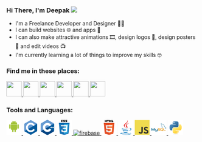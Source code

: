 ### Hi There, I'm Deepak <img src="https://raw.githubusercontent.com/MartinHeinz/MartinHeinz/master/wave.gif" width="30px">


- I'm a Freelance Developer and Designer 👨‍💻
- I can build websites 🌐 and apps 📱
- I can also make attractive animations 🎞️, design logos 🎨, design posters 📜 and edit videos 📺
- I'm currently learning a lot of things to improve my skills 🤓

### Find me in these places:
<p align="left">
<a href="https://youtube.com/ExultTechTV" target="_blank">
	<img src="https://cdn0.iconfinder.com/data/icons/social-media-circle-6/1024/youtube-64.png" width="40" height="40"></img>
										</a>
                    <a href="https://twitter.com/ExultTechTV" target="_blank">
	<img src="https://cdn0.iconfinder.com/data/icons/social-media-circle-6/1024/twitter-64.png" width="40" height="40"></img>
										</a>
                    <a href="https://instagram.com/ExultTechTV" target="_blank">
	<img src="https://cdn0.iconfinder.com/data/icons/social-media-circle-6/1024/instagram-64.png" width="40" height="40"></img>
										</a>
                    <a href="https://facebook.com/ExultTechTV" target="_blank">
	<img src="https://cdn0.iconfinder.com/data/icons/social-media-circle-6/1024/facebook-64.png" width="40" height="40"></img>
										</a>
                    <a href="https://linkedin.com/in/Deepak-Balaraman" target="_blank">
	<img src="https://cdn0.iconfinder.com/data/icons/social-media-circle-6/1024/linkedin-64.png" width="40" height="40"></img>
										</a>
                    <a href="mailto:deepakbalaraman22@gmail.com" target="_blank">
	<img src="https://cdn0.iconfinder.com/data/icons/social-media-circle-6/1024/mail-64.png" width="40" height="40"></img>
										</a>
</p>

### Tools and Languages:
<p align="left"> <a href="https://developer.android.com" target="_blank" rel="noreferrer"> <img src="https://raw.githubusercontent.com/devicons/devicon/master/icons/android/android-original-wordmark.svg" alt="android" width="40" height="40"/> </a> <a href="https://www.cprogramming.com/" target="_blank" rel="noreferrer"> <img src="https://raw.githubusercontent.com/devicons/devicon/master/icons/c/c-original.svg" alt="c" width="40" height="40"/> </a> <a href="https://www.w3schools.com/cpp/" target="_blank" rel="noreferrer"> <img src="https://raw.githubusercontent.com/devicons/devicon/master/icons/cplusplus/cplusplus-original.svg" alt="cplusplus" width="40" height="40"/> </a> <a href="https://www.w3schools.com/css/" target="_blank" rel="noreferrer"> <img src="https://raw.githubusercontent.com/devicons/devicon/master/icons/css3/css3-original-wordmark.svg" alt="css3" width="40" height="40"/> </a> <a href="https://firebase.google.com/" target="_blank" rel="noreferrer"> <img src="https://www.vectorlogo.zone/logos/firebase/firebase-icon.svg" alt="firebase" width="40" height="40"/> </a> <a href="https://www.w3.org/html/" target="_blank" rel="noreferrer"> <img src="https://raw.githubusercontent.com/devicons/devicon/master/icons/html5/html5-original-wordmark.svg" alt="html5" width="40" height="40"/> </a> <a href="https://www.java.com" target="_blank" rel="noreferrer"> <img src="https://raw.githubusercontent.com/devicons/devicon/master/icons/java/java-original.svg" alt="java" width="40" height="40"/> </a> <a href="https://developer.mozilla.org/en-US/docs/Web/JavaScript" target="_blank" rel="noreferrer"> <img src="https://raw.githubusercontent.com/devicons/devicon/master/icons/javascript/javascript-original.svg" alt="javascript" width="40" height="40"/> </a> <a href="https://www.mysql.com/" target="_blank" rel="noreferrer"> <img src="https://raw.githubusercontent.com/devicons/devicon/master/icons/mysql/mysql-original-wordmark.svg" alt="mysql" width="40" height="40"/> </a> <a href="https://www.python.org" target="_blank" rel="noreferrer"> <img src="https://raw.githubusercontent.com/devicons/devicon/master/icons/python/python-original.svg" alt="python" width="40" height="40"/> </a> </p>
